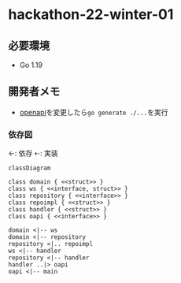 # hackathon-22-winter-01

## 必要環境

- Go 1.19

## 開発者メモ

- [openapi](./docs/openapi/v1.yml)を変更したら`go generate ./...`を実行

### 依存図

←: 依存 ⇠: 実装

```mermaid
classDiagram

class domain { <<struct>> }
class ws { <<interface, struct>> }
class repository { <<interface>> }
class repoimpl { <<struct>> }
class handler { <<struct>> }
class oapi { <<interface>> }

domain <|-- ws
domain <|-- repository
repository <|.. repoimpl
ws <|-- handler
repository <|-- handler
handler ..|> oapi
oapi <|-- main
```
